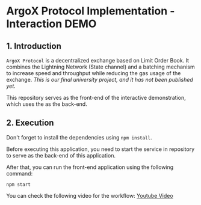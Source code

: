 # ArgoX Protocol Implementation - Interaction DEMO

## 1. Introduction
`ArgoX Protocol` is a decentralized exchange based on Limit Order Book. It combines the Lightning Network (State channel) and a batching mechanism to increase speed and throughput while reducing the gas usage of the exchange. *This is our final university project, and it has not been published yet.*

This repository serves as the front-end of the interactive demonstration, which uses the []() as the back-end. 

## 2. Execution
Don't forget to install the dependencies using `npm install`.

Before executing this application, you need to start the service in []() repository to serve as the back-end of this application.

After that, you can run the front-end application using the following command:
```
npm start
```

You can check the following video for the workflow: [Youtube Video](https://www.youtube.com/watch?v=L6DvWfdBZxs)
